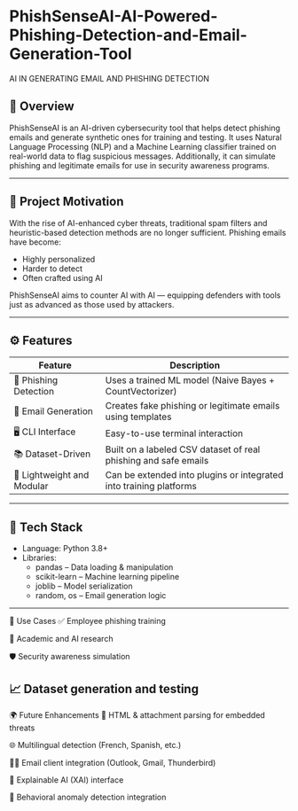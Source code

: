# PhishSenseAI-AI-Powered-Phishing-Detection-and-Email-Generation-Tool
AI IN  GENERATING EMAIL AND PHISHING DETECTION
<br>
## 🔎 Overview

PhishSenseAI is an AI-driven cybersecurity tool that helps detect phishing emails and generate synthetic ones for training and testing. It uses Natural Language Processing (NLP) and a Machine Learning classifier trained on real-world data to flag suspicious messages. Additionally, it can simulate phishing and legitimate emails for use in security awareness programs.

---

## 🎯 Project Motivation

With the rise of AI-enhanced cyber threats, traditional spam filters and heuristic-based detection methods are no longer sufficient. Phishing emails have become:

- Highly personalized
- Harder to detect
- Often crafted using AI

PhishSenseAI aims to counter AI with AI — equipping defenders with tools just as advanced as those used by attackers.

---

## ⚙ Features

| Feature                        | Description                                                                 |
|-------------------------------|-----------------------------------------------------------------------------|
| 🧠 Phishing Detection          | Uses a trained ML model (Naive Bayes + CountVectorizer)                     |
| 📧 Email Generation           | Creates fake phishing or legitimate emails using templates                  |
| 🖥 CLI Interface               | Easy-to-use terminal interaction                                            |
| 📚 Dataset-Driven             | Built on a labeled CSV dataset of real phishing and safe emails            |
| 🔌 Lightweight and Modular    | Can be extended into plugins or integrated into training platforms          |

---

## 🧪 Tech Stack

- Language: Python 3.8+
- Libraries:
  - pandas – Data loading & manipulation
  - scikit-learn – Machine learning pipeline
  - joblib – Model serialization
  - random, os – Email generation logic

---
🧩 Use Cases ✅ Employee phishing training

🔬 Academic and AI research

🛡 Security awareness simulation

📈 Dataset generation and testing
---
🌍 Future Enhancements 📎 HTML & attachment parsing for embedded threats

🌐 Multilingual detection (French, Spanish, etc.)

🧑‍💻 Email client integration (Outlook, Gmail, Thunderbird)

🧠 Explainable AI (XAI) interface

🧬 Behavioral anomaly detection integration
